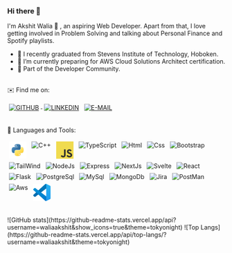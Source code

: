 ### Hi there 👋
I'm Akshit Walia 🙌 , an aspiring Web Developer. Apart from that, I love getting involved in Problem Solving and talking about Personal Finance and Spotify playlists.


- 🔭 I recently graduated from Stevens Institute of Technology, Hoboken.
- 🌱 I’m currently preparing for AWS Cloud Solutions Architect certification.
- 👯 Part of the Developer Community.

<br />
✉️ Find me on:
<p>
 <a href="https://github.com/waliaakshit" target="_blank" rel="noopener noreferrer"> <img src="https://github.com/simple-icons/simple-icons/blob/develop/icons/github.svg" alt="GITHUB" height="40" style="vertical-align:top; margin:4px"> </a>
 <a href="http://www.linkedin.com/in/akshit-walia-b73273162" target="_blank" rel="noopener noreferrer"> <img src="https://cdn.jsdelivr.net/npm/simple-icons@v3/icons/linkedin.svg" alt="LINKEDIN" height="40" style="vertical-align:top; margin:4px"></a>
 <a href="mailto:waliaakshit1972@gmail.com"> <img src="https://cdn.jsdelivr.net/npm/simple-icons@v3/icons/gmail.svg" alt="E-MAIL" height="40" style="vertical-align:top; margin:4px"></a>
</p>

<br />
🧰 Languages and Tools:
<p>
<img src="https://raw.githubusercontent.com/github/explore/80688e429a7d4ef2fca1e82350fe8e3517d3494d/topics/python/python.png" alt="Python" height="40" style="vertical-align:top; margin:4px">
<img src="https://user-images.githubusercontent.com/25181517/192106073-90fffafe-3562-4ff9-a37e-c77a2da0ff58.png" alt="C++" height="40" style="vertical-align:top; margin:4px">
<img src="https://raw.githubusercontent.com/github/explore/80688e429a7d4ef2fca1e82350fe8e3517d3494d/topics/javascript/javascript.png" alt="Javascript" height="40" style="vertical-align:top; margin:4px">
<img src="https://user-images.githubusercontent.com/25181517/183890598-19a0ac2d-e88a-4005-a8df-1ee36782fde1.png" alt="TypeScript" height="40" style="vertical-align:top; margin:4px">
<img src="https://user-images.githubusercontent.com/25181517/192158954-f88b5814-d510-4564-b285-dff7d6400dad.png" alt="Html" height="40" style="vertical-align:top; margin:4px">
<img src="https://user-images.githubusercontent.com/25181517/183898674-75a4a1b1-f960-4ea9-abcb-637170a00a75.png" alt="Css" height="40" style="vertical-align:top; margin:4px">
<img src="https://user-images.githubusercontent.com/25181517/183898054-b3d693d4-dafb-4808-a509-bab54cf5de34.png" alt="Bootstrap" height="40" style="vertical-align:top; margin:4px">
<img src="https://user-images.githubusercontent.com/25181517/202896760-337261ed-ee92-4979-84c4-d4b829c7355d.png" alt="TailWind" height="40" style="vertical-align:top; margin:4px">
<img src="https://user-images.githubusercontent.com/25181517/183568594-85e280a7-0d7e-4d1a-9028-c8c2209e073c.png" alt="NodeJs" height="40" style="vertical-align:top; margin:4px">
<img src="https://user-images.githubusercontent.com/25181517/183859966-a3462d8d-1bc7-4880-b353-e2cbed900ed6.png" alt="Express" height="40" style="vertical-align:top; margin:4px">
<img src="https://github.com/marwin1991/profile-technology-icons/assets/136815194/5f8c622c-c217-4649-b0a9-7e0ee24bd704" alt="NextJs" height="40" style="vertical-align:top; margin:4px">
<img src="https://github.com/marwin1991/profile-technology-icons/assets/136815194/e56b5093-2f58-40cc-b194-5bdde41077b5" alt="Svelte" height="40" style="vertical-align:top; margin:4px">
<img src="https://user-images.githubusercontent.com/25181517/183897015-94a058a6-b86e-4e42-a37f-bf92061753e5.png" alt="React" height="40" style="vertical-align:top; margin:4px">
<img src="https://github.com/marwin1991/profile-technology-icons/assets/62091613/9bf5650b-e534-4eae-8a26-8379d076f3b4" alt="Flask" height="40" style="vertical-align:top; margin:4px">
<img src="https://user-images.githubusercontent.com/25181517/117208740-bfb78400-adf5-11eb-97bb-09072b6bedfc.png" alt="PostgreSql" height="40" style="vertical-align:top; margin:4px">
<img src="https://user-images.githubusercontent.com/25181517/183896128-ec99105a-ec1a-4d85-b08b-1aa1620b2046.png" alt="MySql" height="40" style="vertical-align:top; margin:4px">
<img src="https://user-images.githubusercontent.com/25181517/182884177-d48a8579-2cd0-447a-b9a6-ffc7cb02560e.png" alt="MongoDb" height="40" style="vertical-align:top; margin:4px">
<img src="https://user-images.githubusercontent.com/25181517/183912952-83784e94-629d-4c34-a961-ae2ae795b662.png" alt="Jira" height="40" style="vertical-align:top; margin:4px">
<img src="https://user-images.githubusercontent.com/25181517/192109061-e138ca71-337c-4019-8d42-4792fdaa7128.png" alt="PostMan" height="40" style="vertical-align:top; margin:4px">
<img src="https://user-images.githubusercontent.com/25181517/183896132-54262f2e-6d98-41e3-8888-e40ab5a17326.png" alt="Aws" height="40" style="vertical-align:top; margin:4px">
<img src="https://raw.githubusercontent.com/github/explore/80688e429a7d4ef2fca1e82350fe8e3517d3494d/topics/visual-studio-code/visual-studio-code.png" alt="VS Code" height="40" style="vertical-align:top; margin:4px">
</p>
<br />
![GitHub stats](https://github-readme-stats.vercel.app/api?username=waliaakshit&show_icons=true&theme=tokyonight)
![Top Langs](https://github-readme-stats.vercel.app/api/top-langs/?username=waliaakshit&theme=tokyonight)
            

